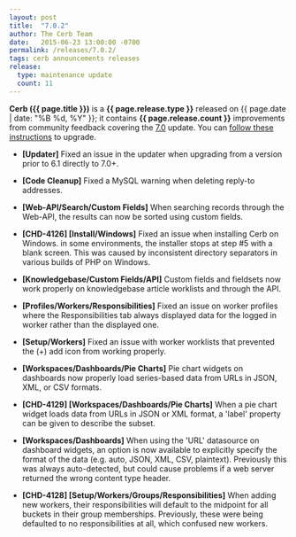 ```yaml
---
layout: post
title:  "7.0.2"
author: The Cerb Team
date:   2015-06-23 13:00:00 -0700
permalink: /releases/7.0.2/
tags: cerb announcements releases
release:
  type: maintenance update
  count: 11
---
```


**Cerb ({{ page.title }})** is a **{{ page.release.type }}** released on {{ page.date | date: "%B %d, %Y" }}; it contains **{{ page.release.count }}** improvements from community feedback covering the [7.0](/releases/7.0/) update. You can [follow these instructions](/docs/upgrading/) to upgrade.

* **[Updater]** Fixed an issue in the updater when upgrading from a version prior to 6.1 directly to 7.0+.

* **[Code Cleanup]** Fixed a MySQL warning when deleting reply-to addresses.

* **[Web-API/Search/Custom Fields]** When searching records through the Web-API, the results can now be sorted using custom fields.

* **[CHD-4126] [Install/Windows]** Fixed an issue when installing Cerb on Windows. in some environments, the installer stops at step #5 with a blank screen. This was caused by inconsistent directory separators in various builds of PHP on Windows.

* **[Knowledgebase/Custom Fields/API]** Custom fields and fieldsets now work properly on knowledgebase article worklists and through the API.

* **[Profiles/Workers/Responsibilities]** Fixed an issue on worker profiles where the Responsibilities tab always displayed data for the logged in worker rather than the displayed one.

* **[Setup/Workers]** Fixed an issue with worker worklists that prevented the (+) add icon from working properly.

* **[Workspaces/Dashboards/Pie Charts]** Pie chart widgets on dashboards now properly load series-based data from URLs in JSON, XML, or CSV formats.

* **[CHD-4129] [Workspaces/Dashboards/Pie Charts]** When a pie chart widget loads data from URLs in JSON or XML format, a 'label' property can be given to describe the subset.

* **[Workspaces/Dashboards]** When using the 'URL' datasource on dashboard widgets, an option is now available to explicitly specify the format of the data (e.g. auto, JSON, XML, CSV, plaintext). Previously this was always auto-detected, but could cause problems if a web server returned the wrong content type header.

* **[CHD-4128] [Setup/Workers/Groups/Responsibilities]** When adding new workers, their responsibilities will default to the midpoint for all buckets in their group memberships. Previously, these were being defaulted to no responsibilities at all, which confused new workers.